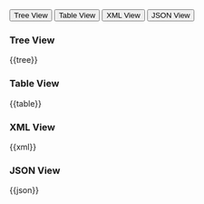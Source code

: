 <div class="tab">
  <button class="tablinks active" onclick="openTab(event, 'Tree View')">Tree View</button>
  <button class="tablinks" onclick="openTab(event, 'Table View')">Table View</button>
  <button class="tablinks" onclick="openTab(event, 'XML View')">XML View</button>
  <button class="tablinks" onclick="openTab(event, 'JSON View')">JSON View</button>
</div>

<div id="Tree View" class="tabcontent expandedexample" style="display:block">
  <h3>Tree View</h3>
  {{tree}}
</div>
<div id="Table View" class="tabcontent">
  <h3>Table View</h3>
 {{table}}
</div>
<div id="XML View" class="tabcontent">
  <h3>XML View</h3>
 {{xml}}
</div>
<div id="JSON View" class="tabcontent">
  <h3>JSON View</h3>
 {{json}}
</div>